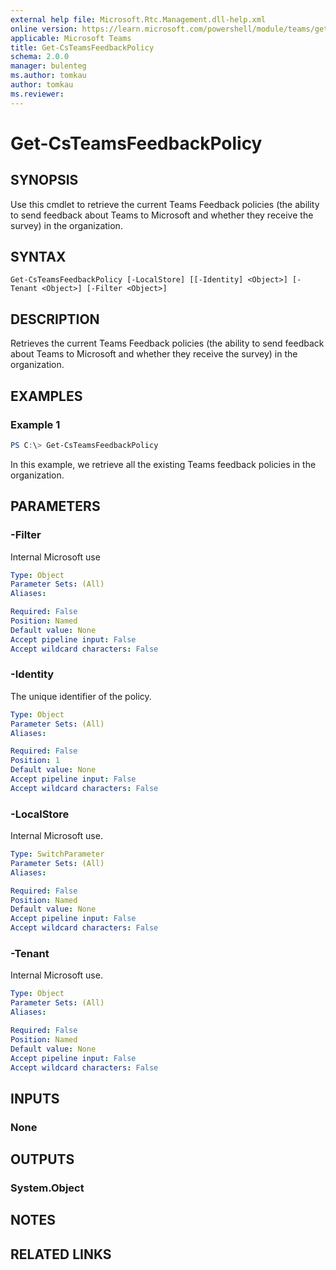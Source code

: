 ```yaml
---
external help file: Microsoft.Rtc.Management.dll-help.xml
online version: https://learn.microsoft.com/powershell/module/teams/get-csteamsfeedbackpolicy
applicable: Microsoft Teams
title: Get-CsTeamsFeedbackPolicy
schema: 2.0.0
manager: bulenteg
ms.author: tomkau
author: tomkau
ms.reviewer:
---
```


# Get-CsTeamsFeedbackPolicy

## SYNOPSIS

Use this cmdlet to retrieve the current Teams Feedback policies (the ability to send feedback about Teams to Microsoft and whether they receive the survey) in the organization.

## SYNTAX

```
Get-CsTeamsFeedbackPolicy [-LocalStore] [[-Identity] <Object>] [-Tenant <Object>] [-Filter <Object>]
```

## DESCRIPTION
Retrieves the current Teams Feedback policies (the ability to send feedback about Teams to Microsoft and whether they receive the survey) in the organization.

## EXAMPLES

### Example 1
```powershell
PS C:\> Get-CsTeamsFeedbackPolicy
```

In this example, we retrieve all the existing Teams feedback policies in the organization.

## PARAMETERS

### -Filter
Internal Microsoft use

```yaml
Type: Object
Parameter Sets: (All)
Aliases:

Required: False
Position: Named
Default value: None
Accept pipeline input: False
Accept wildcard characters: False
```

### -Identity
The unique identifier of the policy.

```yaml
Type: Object
Parameter Sets: (All)
Aliases:

Required: False
Position: 1
Default value: None
Accept pipeline input: False
Accept wildcard characters: False
```

### -LocalStore
Internal Microsoft use.

```yaml
Type: SwitchParameter
Parameter Sets: (All)
Aliases:

Required: False
Position: Named
Default value: None
Accept pipeline input: False
Accept wildcard characters: False
```

### -Tenant
Internal Microsoft use.

```yaml
Type: Object
Parameter Sets: (All)
Aliases:

Required: False
Position: Named
Default value: None
Accept pipeline input: False
Accept wildcard characters: False
```

## INPUTS

### None

## OUTPUTS

### System.Object
## NOTES

## RELATED LINKS
